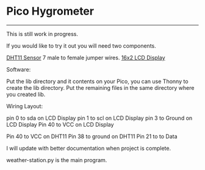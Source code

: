 # Pico Hygrometer
<hr>

This is still work in progress.

If you would like to try it out you will need
two components.

 [DHT11 Sensor](https://www.amazon.com/Temperature-Humidity-Digital-3-3V-5V-Raspberry/dp/B07WT2HJ4F/ref=sr_1_5?crid=L4IDDTOPM1A9&dchild=1&keywords=dht11+sensor&qid=1624639813&sprefix=dht11%2Caps%2C229&sr=8-5)
7 male to female jumper wires.
 [16x2 LCD Display](https://www.amazon.com/SunFounder-Serial-Module-Display-Arduino/dp/B019K5X53O/ref=sr_1_1_sspa?dchild=1&keywords=16x2+LCD&qid=1624639684&sr=8-1-spons&psc=1&spLa=ZW5jcnlwdGVkUXVhbGlmaWVyPUExQUNLQUlOVVE2OEU5JmVuY3J5cHRlZElkPUEwNTkyNzExMkFRV1I3SDhFQ1k3NiZlbmNyeXB0ZWRBZElkPUEwNjg1NDY1M0hTTDVSTVhZQlNUQyZ3aWRnZXROYW1lPXNwX2F0ZiZhY3Rpb249Y2xpY2tSZWRpcmVjdCZkb05vdExvZ0NsaWNrPXRydWU=)


Software:

Put the lib directory and it contents on your Pico,
you can use Thonny to create the lib directory. Put the remaining files in the same directory where you created lib.

Wiring Layout:

pin 0 to sda on LCD Display
pin 1 to scl on LCD Display
pin 3 to Ground on LCD Display
Pin 40 to VCC on LCD Display

Pin 40 to VCC on DHT11
Pin 38 to ground on DHT11
Pin 21 to to Data

I will update with better documentation when project is complete.

weather-station.py is the main program.
